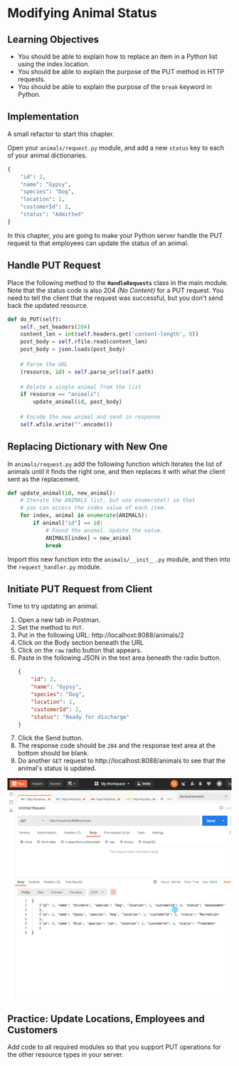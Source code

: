 # Modifying Animal Status

## Learning Objectives

* You should be able to explain how to replace an item in a Python list using the index location.
* You should be able to explain the purpose of the PUT method in HTTP requests.
* You should be able to explain the purpose of the `break` keyword in Python.

## Implementation

A small refactor to start this chapter.

Open your `animals/request.py` module, and add a new `status` key to each of your animal dictionaries.

```py
{
    "id": 2,
    "name": "Gypsy",
    "species": "Dog",
    "location": 1,
    "customerId": 2,
    "status": "Admitted"
}
```

In this chapter, you are going to make your Python server handle the PUT request to that employees can update the status of an animal.

## Handle PUT Request

Place the following method to the **`HandleRequests`** class in the main module. Note that the status code is also 204 _(No Content)_ for a PUT request. You need to tell the client that the request was successful, but you don't send back the updated resource.

```py
def do_PUT(self):
    self._set_headers(204)
    content_len = int(self.headers.get('content-length', 0))
    post_body = self.rfile.read(content_len)
    post_body = json.loads(post_body)

    # Parse the URL
    (resource, id) = self.parse_url(self.path)

    # Delete a single animal from the list
    if resource == "animals":
        update_animal(id, post_body)

    # Encode the new animal and send in response
    self.wfile.write("".encode())
```

## Replacing Dictionary with New One

In `animals/request.py` add the following function which iterates the list of animals until it finds the right one, and then replaces it with what the client sent as the replacement.

```py
def update_animal(id, new_animal):
    # Iterate the ANIMALS list, but use enumerate() so that
    # you can access the index value of each item.
    for index, animal in enumerate(ANIMALS):
        if animal["id"] == id:
            # Found the animal. Update the value.
            ANIMALS[index] = new_animal
            break
```

Import this new function into the `animals/__init__.py` module, and then into the `request_handler.py` module.

## Initiate PUT Request from Client

Time to try updating an animal.

1. Open a new tab in Postman.
1. Set the method to `PUT`.
1. Put in the following URL: http://localhost:8088/animals/2
1. Click on the Body section beneath the URL
1. Click on the `raw` radio button that appears.
1. Paste in the following JSON in the text area beneath the radio button.
    ```json
    {
        "id": 2,
        "name": "Gypsy",
        "species": "Dog",
        "location": 1,
        "customerId": 2,
        "status": "Ready for discharge"
    }
    ```
1. Click the Send button.
1. The response code should be `204` and the response text area at the bottom should be blank.
1. Do another `GET` request to http://localhost:8088/animals to see that the animal's status is updated.


![animation of using Postman to update the status of an animal](./images/python-kennel-update-animal.gif)

## Practice: Update Locations, Employees and Customers

Add code to all required modules so that you support PUT operations for the other resource types in your server.
